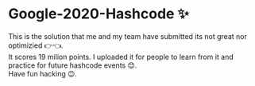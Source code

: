 # Google-2020-Hashcode ✨

This is the solution that me and my team have submitted its not great nor optimizied 👉👈.    
It scores 19 milion points. I uploaded it for people to learn from it and practice for future hashcode events 😊.      
Have fun hacking 😉.    
